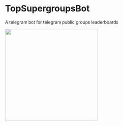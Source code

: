 # TopSupergroupsBot
A telegram bot for telegram public groups leaderboards


<img src="../master/resources/logo/trasparencylogo.png" width="300">

